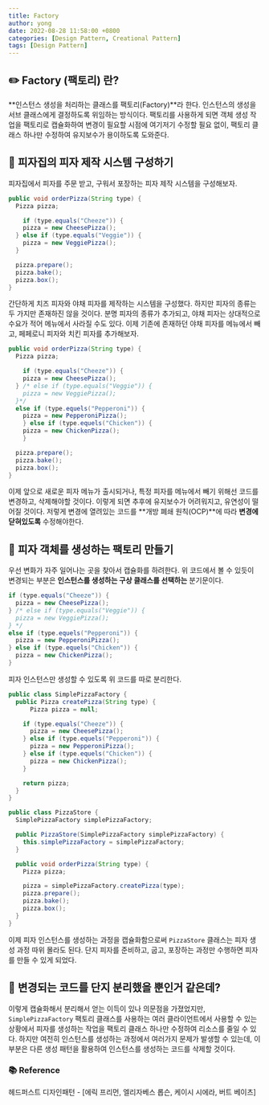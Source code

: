 ```yaml
---
title: Factory
author: yong
date: 2022-08-28 11:58:00 +0800
categories: [Design Pattern, Creational Pattern]
tags: [Design Pattern]
---
```


## ✏️ Factory (팩토리) 란?

**인스턴스 생성을 처리하는 클래스를 팩토리(Factory)**라 한다. 인스턴스의 생성을 서브 클래스에게 결정하도록 위임하는 방식이다. 팩토리를 사용하게 되면 객체 생성 작업을 팩토리로 캡슐화하여 변경이 필요할 시점에 여기저기 수정할 필요 없이, 팩토리 클래스 하나만 수정하여 유지보수가 용이하도록 도와준다.

## 🍕 피자집의 피자 제작 시스템 구성하기

피자집에서 피자를 주문 받고, 구워서 포장하는 피자 제작 시스템을 구성해보자.

```java
public void orderPizza(String type) {
  Pizza pizza;

	if (type.equals("Cheeze")) {
    pizza = new CheesePizza();
  } else if (type.equals("Veggie")) {
    pizza = new VeggiePizza();
  }

  pizza.prepare();
  pizza.bake();
  pizza.box();
}
```

간단하게 치즈 피자와 야채 피자를 제작하는 시스템을 구성했다. 하지만 피자의 종류는 두 가지만 존재하진 않을 것이다. 분명 피자의 종류가 추가되고, 야채 피자는 상대적으로 수요가 적어 메뉴에서 사라질 수도 있다. 이제 기존에 존재하던 야채 피자를 메뉴에서 빼고, 페페로니 피자와 치킨 피자를 추가해보자.

```java
public void orderPizza(String type) {
  Pizza pizza;

	if (type.equals("Cheeze")) {
    pizza = new CheesePizza();
  } /* else if (type.equals("Veggie")) {
    pizza = new VeggiePizza();
  }*/
  else if (type.equels("Pepperoni")) {
    pizza = new PepperoniPizza();
	} else if (type.equels("Chicken")) {
    pizza = new ChickenPizza();
	}

  pizza.prepare();
  pizza.bake();
  pizza.box();
}
```

이제 앞으로 새로운 피자 메뉴가 출시되거나, 특정 피자를 메뉴에서 빼기 위해선 코드를 변경하고, 삭제해야할 것이다. 이렇게 되면 추후에 유지보수가 어려워지고, 유연성이 떨어질 것이다. 저렇게 변경에 열려있는 코드를 **개방 폐쇄 원칙(OCP)**에 따라 **변경에 닫혀있도록** 수정해야한다.

## 💊 피자 객체를 생성하는 팩토리 만들기

우선 변화가 자주 일어나는 곳을 찾아서 캡슐화를 하려한다. 위 코드에서 볼 수 있듯이 변경되는 부분은 **인스턴스를 생성하는 구상 클래스를 선택하는** 분기문이다.

```java
if (type.equals("Cheeze")) {
  pizza = new CheesePizza();
} /* else if (type.equals("Veggie")) {
  pizza = new VeggiePizza();
} */
else if (type.equels("Pepperoni")) {
  pizza = new PepperoniPizza();
} else if (type.equels("Chicken")) {
  pizza = new ChickenPizza();
}
```

피자 인스턴스만 생성할 수 있도록 위 코드를 따로 분리한다.

```java
public class SimplePizzaFactory {
  public Pizza createPizza(String type) {
	  Pizza pizza = null;

    if (type.equals("Cheeze")) {
      pizza = new CheesePizza();
    } else if (type.equels("Pepperoni")) {
      pizza = new PepperoniPizza();
    } else if (type.equels("Chicken")) {
      pizza = new ChickenPizza();
    }

    return pizza;
  }
}
```

```java
public class PizzaStore {
  SimplePizzaFactory simplePizzaFactory;

  public PizzaStore(SimplePizzaFactory simplePizzaFactory) {
    this.simplePizzaFactory = simplePizzaFactory;
  }

  public void orderPizza(String type) {
    Pizza pizza;

    pizza = simplePizzaFactory.createPizza(type);
    pizza.prepare();
    pizza.bake();
    pizza.box();
  }
}
```

이제 피자 인스턴스를 생성하는 과정을 캡슐화함으로써 `PizzaStore` 클래스는 피자 생성 과정 따위 몰라도 된다. 단지 피자를 준비하고, 굽고, 포장하는 과정만 수행하면 피자를 만들 수 있게 되었다.

## 💩 변경되는 코드를 단지 분리했을 뿐인거 같은데?

이렇게 캡슐화해서 분리해서 얻는 이득이 있나 의문점을 가졌었지만, `SimplePizzaFactory` 팩토리 클래스를 사용하는 여러 클라이언트에서 사용할 수 있는 상황에서 피자를 생성하는 작업을 팩토리 클래스 하나만 수정하여 리소스를 줄일 수 있다. 하지만 여전히 인스턴스를 생성하는 과정에서 여러가지 문제가 발생할 수 있는데, 이 부분은 다른 생성 패턴을 활용하여 인스턴스를 생성하는 코드를 삭제할 것이다.

### 📚 Reference

헤드퍼스트 디자인패턴 - [에릭 프리먼, 엘리자베스 롭슨, 케이시 시에라, 버트 베이츠]
